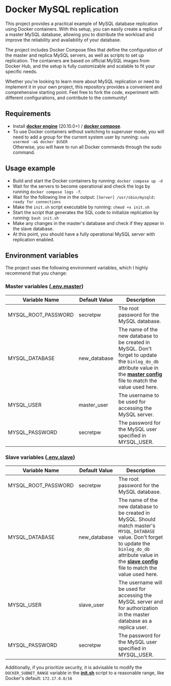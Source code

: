 # Docker MySQL replication

This project provides a practical example of MySQL database replication using Docker containers. With this setup, you can easily create a replica of a master MySQL database, allowing you to distribute the workload and improve the reliability and availability of your database.

The project includes Docker Compose files that define the configuration of the master and replica MySQL servers, as well as scripts to set up replication. The containers are based on official MySQL images from Docker Hub, and the setup is fully customizable and scalable to fit your specific needs.

Whether you're looking to learn more about MySQL replication or need to implement it in your own project, this repository provides a convenient and comprehensive starting point. Feel free to fork the code, experiment with different configurations, and contribute to the community!

## Requirements

- Install **[docker engine][docker-link]** (20.10.0+) / **[docker compose][docker-compose-link]**.
- To use Docker containers without switching to superuser mode, you will need to add a group for the current system user by running: `sudo usermod -aG docker $USER` <br/>
  Otherwise, you will have to run all Docker commands through the sudo command.

## Usage example

- Build and start the Docker containers by running: `docker compose up -d`
- Wait for the servers to become operational and check the logs by running `docker compose logs -f`.
- Wait for the following line in the output: `[Server] /usr/sbin/mysqld: ready for connections`
- Make the `init.sh` script executable by running: `chmod +x init.sh`
- Start the script that generates the SQL code to initialize replication by running: `bash init.sh`
- Make any changes in the master's database and check if they appear in the slave database.
- At this point, you should have a fully operational MySQL server with replication enabled.

## Environment variables

The project uses the following environment variables, which I highly recommend that you change:

### Master variables (**[.env.master][env-master]**)

| Variable Name       | Default Value | Description                                                                                                                                                                                        |
| ------------------- | ------------- | -------------------------------------------------------------------------------------------------------------------------------------------------------------------------------------------------- |
| MYSQL_ROOT_PASSWORD | secretpw      | The root password for the MySQL database.                                                                                                                                                          |
| MYSQL_DATABASE      | new_database  | The name of the new database to be created in MySQL. Don't forget to update the `binlog_do_db` attribute value in the **[master config][master-config-binlog]** file to match the value used here. |
| MYSQL_USER          | master_user   | The username to be used for accessing the MySQL server.                                                                                                                                            |
| MYSQL_PASSWORD      | secretpw      | The password for the MySQL user specified in MYSQL_USER.                                                                                                                                           |

### Slave variables (**[.env.slave][env-slave]**)

| Variable Name       | Default Value | Description                                                                                                                                                                                                                                    |
| ------------------- | ------------- | ---------------------------------------------------------------------------------------------------------------------------------------------------------------------------------------------------------------------------------------------- |
| MYSQL_ROOT_PASSWORD | secretpw      | The root password for the MySQL database.                                                                                                                                                                                                      |
| MYSQL_DATABASE      | new_database  | The name of the new database to be created in MySQL. Should match master's `MYSQL_DATABASE` value. Don't forget to update the `binlog_do_db` attribute value in the **[slave config][slave-config-binlog]** file to match the value used here. |
| MYSQL_USER          | slave_user    | The username will be used for accessing the MySQL server and for authorization in the master database as a replica user.                                                                                                                       |
| MYSQL_PASSWORD      | secretpw      | The password for the MySQL user specified in MYSQL_USER.                                                                                                                                                                                       |

Additionally, if you prioritize security, it is advisable to modify the `DOCKER_SUBNET_RANGE` variable in the **[init.sh][docker-subnet-range]** script to a reasonable range, like Docker's default: `172.17.0.0/16`

[docker-link]: https://docs.docker.com/engine/install/
[docker-compose-link]: https://docs.docker.com/compose/install/
[docker-subnet-range]: init.sh?plain=1#L6
[master-config-binlog]: docker/mysql/master/my.cnf?plain=1#L12
[slave-config-binlog]: docker/mysql/slave/my.cnf?plain=1#L11
[env-master]: .env.master
[env-slave]: .env.slave
